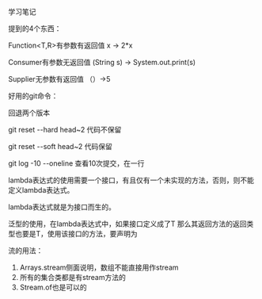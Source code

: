 学习笔记

提到的4个东西：

Function<T,R>有参数有返回值 x -> 2*x

Consumer<T>有参数无返回值 (String s) -> System.out.print(s)

Supplier<T>无参数有返回值 （）->5

好用的git命令：

回退两个版本

git reset --hard head~2 代码不保留

git reset --soft head~2 代码保留

git log -10 --oneline 查看10次提交，在一行



lambda表达式的使用需要一个接口，有且仅有一个未实现的方法，否则，则不能定义lambda表达式。



lambda表达式就是为接口而生的。



泛型的使用，在lambda表达式中，如果接口定义成了T 那么其返回方法的返回类型也要是T，使用该接口的方法，要声明为<T>



流的用法：

1. Arrays.stream侧面说明，数组不能直接用作stream
2. 所有的集合类都是有stream方法的
3. Stream.of也是可以的